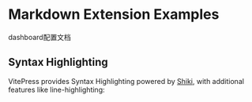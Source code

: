 # Markdown Extension Examples

dashboard配置文档

## Syntax Highlighting

VitePress provides Syntax Highlighting powered by [Shiki](https://github.com/shikijs/shiki), with additional features like line-highlighting: